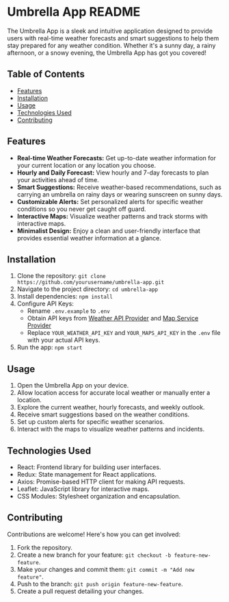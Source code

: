 # Umbrella App README

The Umbrella App is a sleek and intuitive application designed to provide users with real-time weather forecasts and smart suggestions to help them stay prepared for any weather condition. Whether it's a sunny day, a rainy afternoon, or a snowy evening, the Umbrella App has got you covered!

## Table of Contents

- [Features](#features)
- [Installation](#installation)
- [Usage](#usage)
- [Technologies Used](#technologies-used)
- [Contributing](#contributing)

## Features

- **Real-time Weather Forecasts:** Get up-to-date weather information for your current location or any location you choose.
- **Hourly and Daily Forecast:** View hourly and 7-day forecasts to plan your activities ahead of time.
- **Smart Suggestions:** Receive weather-based recommendations, such as carrying an umbrella on rainy days or wearing sunscreen on sunny days.
- **Customizable Alerts:** Set personalized alerts for specific weather conditions so you never get caught off guard.
- **Interactive Maps:** Visualize weather patterns and track storms with interactive maps.
- **Minimalist Design:** Enjoy a clean and user-friendly interface that provides essential weather information at a glance.

## Installation

1. Clone the repository: `git clone https://github.com/yourusername/umbrella-app.git`
2. Navigate to the project directory: `cd umbrella-app`
3. Install dependencies: `npm install`
4. Configure API Keys:
   - Rename `.env.example` to `.env`
   - Obtain API keys from [Weather API Provider](https://weatherapi.com) and [Map Service Provider](https://mapsapi.com)
   - Replace `YOUR_WEATHER_API_KEY` and `YOUR_MAPS_API_KEY` in the `.env` file with your actual API keys.
5. Run the app: `npm start`

## Usage

1. Open the Umbrella App on your device.
2. Allow location access for accurate local weather or manually enter a location.
3. Explore the current weather, hourly forecasts, and weekly outlook.
4. Receive smart suggestions based on the weather conditions.
5. Set up custom alerts for specific weather scenarios.
6. Interact with the maps to visualize weather patterns and incidents.

## Technologies Used

- React: Frontend library for building user interfaces.
- Redux: State management for React applications.
- Axios: Promise-based HTTP client for making API requests.
- Leaflet: JavaScript library for interactive maps.
- CSS Modules: Stylesheet organization and encapsulation.

## Contributing

Contributions are welcome! Here's how you can get involved:

1. Fork the repository.
2. Create a new branch for your feature: `git checkout -b feature-new-feature`.
3. Make your changes and commit them: `git commit -m "Add new feature"`.
4. Push to the branch: `git push origin feature-new-feature`.
5. Create a pull request detailing your changes.

